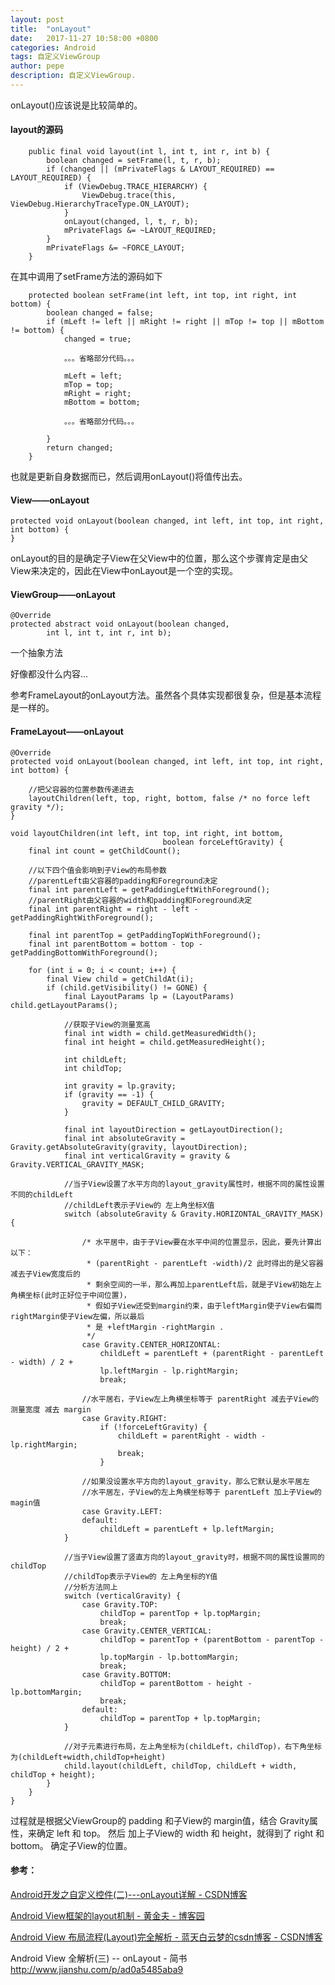 ```yaml
---
layout: post
title:  "onLayout"
date:   2017-11-27 10:58:00 +0800
categories: Android
tags: 自定义ViewGroup
author: pepe
description: 自定义ViewGroup.
---
```


onLayout()应该说是比较简单的。

#### layout的源码
~~~
    public final void layout(int l, int t, int r, int b) {  
        boolean changed = setFrame(l, t, r, b);  
        if (changed || (mPrivateFlags & LAYOUT_REQUIRED) == LAYOUT_REQUIRED) {  
            if (ViewDebug.TRACE_HIERARCHY) {  
                ViewDebug.trace(this, ViewDebug.HierarchyTraceType.ON_LAYOUT);  
            }  
            onLayout(changed, l, t, r, b);  
            mPrivateFlags &= ~LAYOUT_REQUIRED;  
        }  
        mPrivateFlags &= ~FORCE_LAYOUT;  
    } 
~~~
在其中调用了setFrame方法的源码如下
~~~
    protected boolean setFrame(int left, int top, int right, int bottom) {  
        boolean changed = false;  
        if (mLeft != left || mRight != right || mTop != top || mBottom != bottom) {  
            changed = true;  
              
            。。。省略部分代码。。。  
  
            mLeft = left;  
            mTop = top;  
            mRight = right;  
            mBottom = bottom;  
              
            。。。省略部分代码。。。  
              
        }  
        return changed;  
    }
~~~
也就是更新自身数据而已，然后调用onLayout()将值传出去。

#### View——onLayout
~~~
protected void onLayout(boolean changed, int left, int top, int right, int bottom) {  
} 
~~~    
onLayout的目的是确定子View在父View中的位置，那么这个步骤肯定是由父View来决定的，因此在View中onLayout是一个空的实现。

#### ViewGroup——onLayout
~~~
@Override  
protected abstract void onLayout(boolean changed,  
        int l, int t, int r, int b);  
~~~
一个抽象方法

好像都没什么内容...

参考FrameLayout的onLayout方法。虽然各个具体实现都很复杂，但是基本流程是一样的。
#### FrameLayout——onLayout
~~~
@Override
protected void onLayout(boolean changed, int left, int top, int right, int bottom) {

    //把父容器的位置参数传递进去
    layoutChildren(left, top, right, bottom, false /* no force left gravity */);
}

void layoutChildren(int left, int top, int right, int bottom,
                                  boolean forceLeftGravity) {
    final int count = getChildCount();

    //以下四个值会影响到子View的布局参数
    //parentLeft由父容器的padding和Foreground决定
    final int parentLeft = getPaddingLeftWithForeground();
    //parentRight由父容器的width和padding和Foreground决定
    final int parentRight = right - left - getPaddingRightWithForeground();

    final int parentTop = getPaddingTopWithForeground();
    final int parentBottom = bottom - top - getPaddingBottomWithForeground();

    for (int i = 0; i < count; i++) {
        final View child = getChildAt(i);
        if (child.getVisibility() != GONE) {
            final LayoutParams lp = (LayoutParams) child.getLayoutParams();

            //获取子View的测量宽高
            final int width = child.getMeasuredWidth();
            final int height = child.getMeasuredHeight();

            int childLeft;
            int childTop;

            int gravity = lp.gravity;
            if (gravity == -1) {
                gravity = DEFAULT_CHILD_GRAVITY;
            }

            final int layoutDirection = getLayoutDirection();
            final int absoluteGravity = Gravity.getAbsoluteGravity(gravity, layoutDirection);
            final int verticalGravity = gravity & Gravity.VERTICAL_GRAVITY_MASK;

            //当子View设置了水平方向的layout_gravity属性时，根据不同的属性设置不同的childLeft
            //childLeft表示子View的 左上角坐标X值
            switch (absoluteGravity & Gravity.HORIZONTAL_GRAVITY_MASK) {

                /* 水平居中，由于子View要在水平中间的位置显示，因此，要先计算出以下：
                 * (parentRight - parentLeft -width)/2 此时得出的是父容器减去子View宽度后的
                 * 剩余空间的一半，那么再加上parentLeft后，就是子View初始左上角横坐标(此时正好位于中间位置)，
                 * 假如子View还受到margin约束，由于leftMargin使子View右偏而rightMargin使子View左偏，所以最后
                 * 是 +leftMargin -rightMargin .
                 */
                case Gravity.CENTER_HORIZONTAL:
                    childLeft = parentLeft + (parentRight - parentLeft - width) / 2 +
                    lp.leftMargin - lp.rightMargin;
                    break;

                //水平居右，子View左上角横坐标等于 parentRight 减去子View的测量宽度 减去 margin
                case Gravity.RIGHT:
                    if (!forceLeftGravity) {
                        childLeft = parentRight - width - lp.rightMargin;
                        break;
                    }

                //如果没设置水平方向的layout_gravity，那么它默认是水平居左
                //水平居左，子View的左上角横坐标等于 parentLeft 加上子View的magin值
                case Gravity.LEFT:
                default:
                    childLeft = parentLeft + lp.leftMargin;
            }

            //当子View设置了竖直方向的layout_gravity时，根据不同的属性设置同的childTop
            //childTop表示子View的 左上角坐标的Y值
            //分析方法同上
            switch (verticalGravity) {
                case Gravity.TOP:
                    childTop = parentTop + lp.topMargin;
                    break;
                case Gravity.CENTER_VERTICAL:
                    childTop = parentTop + (parentBottom - parentTop - height) / 2 +
                    lp.topMargin - lp.bottomMargin;
                    break;
                case Gravity.BOTTOM:
                    childTop = parentBottom - height - lp.bottomMargin;
                    break;
                default:
                    childTop = parentTop + lp.topMargin;
            }

            //对子元素进行布局，左上角坐标为(childLeft，childTop)，右下角坐标为(childLeft+width,childTop+height)
            child.layout(childLeft, childTop, childLeft + width, childTop + height);
        }
    }
}
~~~
过程就是根据父ViewGroup的 padding 和子View的 margin值，结合 Gravity属性，来确定 left 和 top。
然后 加上子View的 width 和 height，就得到了 right 和 bottom。
确定子View的位置。

#### 参考：

[Android开发之自定义控件(二)---onLayout详解 - CSDN博客](http://blog.csdn.net/dmk877/article/details/49632959)

[Android View框架的layout机制 - 黄金夫 - 博客园](http://www.cnblogs.com/xyhuangjinfu/p/5435253.html)

[Android View 布局流程(Layout)完全解析 - 蓝天白云梦的csdn博客 - CSDN博客](http://blog.csdn.net/a553181867/article/details/51524527)

Android View 全解析(三) -- onLayout - 简书
http://www.jianshu.com/p/ad0a5485aba9
